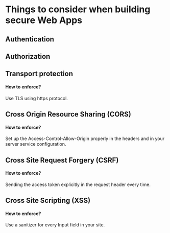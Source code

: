# Things to consider when building secure Web Apps

## Authentication
## Authorization

## Transport protection
#### How to enforce?
Use TLS using https protocol.

## Cross Origin Resource Sharing (CORS)
#### How to enforce?
Set up the Access-Control-Allow-Origin properly in the headers and in your server service configuration.

## Cross Site Request Forgery (CSRF)
#### How to enforce?
Sending the access token explicitly in the request header every time.

## Cross Site Scripting (XSS)
#### How to enforce?
Use a sanitizer for every Input field in your site.